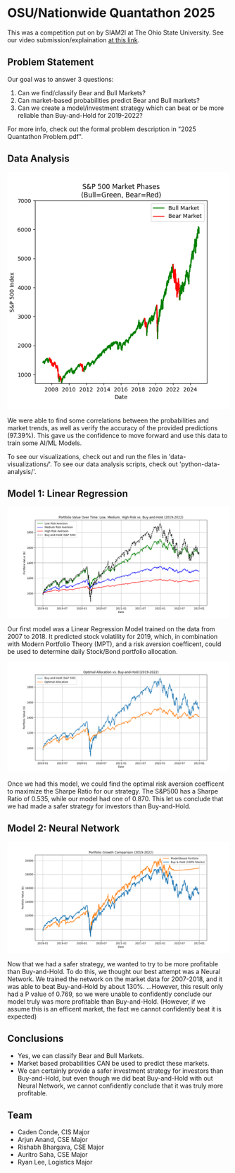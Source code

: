 ﻿# OSU/Nationwide Quantathon 2025

<p>This was a competition put on by SIAM2I at The Ohio State University. See our video submission/explaination <a href="https://drive.google.com/file/d/1h4N3RjLH-XjKPAP8to0RS05v47MpgV1W/view?usp=sharing">at this link</a>.</p>

## Problem Statement

<p>Our goal was to answer 3 questions:</p>
<ol>
<li>Can we find/classify Bear and Bull Markets?</li>
<li>Can market-based probabilities predict Bear and Bull markets?</li>
<li>Can we create a model/investment strategy which can beat or be more reliable than Buy-and-Hold for 2019-2022?</li>
</ol>
<p>For more info, check out the formal problem description in "2025 Quantathon Problem.pdf".</p>

## Data Analysis

<img src="media/BearBullGraph2.png" />
<p>We were able to find some correlations between the probabilities and market trends, as well as verify the accuracy of the provided predictions (97.39%). This gave us the confidence to move forward and use this data to train some AI/ML Models.<p>
<p>To see our visualizations, check out and run the files in 'data-visualizations/'. To see our data analysis scripts, check out 'python-data-analysis/'.</p>

## Model 1: Linear Regression

<img src="media/DifferentRisksGraph.png" />
<p>Our first model was a Linear Regression Model trained on the data from 2007 to 2018. It predicted stock volatility for 2019, which, in combination with  Modern Portfolio Theory (MPT), and a risk aversion coefficent, could be used to determine daily Stock/Bond portfolio allocation.</p>
<img src="media/OptimalRiskGraph.png" />
<p>Once we had this model, we could find the optimal risk aversion coefficent to maximize the Sharpe Ratio for our strategy. The S&P500 has a Sharpe Ratio of 0.535, while our model had one of 0.870. This let us conclude that we had made a safer strategy for investors than Buy-and-Hold.</p>

## Model 2: Neural Network

<img src="media/NeuralNetwork_Portfolio.png" />
<p>Now that we had a safer strategy, we wanted to try to be more profitable than Buy-and-Hold. To do this, we thought our best attempt was a Neural Network. We trained the network on the market data for 2007-2018, and it was able to beat Buy-and-Hold by about 130%. ...However, this result only had a P value of 0.769, so we were unable to confidently conclude our model truly was more profitable than Buy-and-Hold. (However, if we assume this is an efficent market, the fact we cannot confidently beat it is expected)</p>

## Conclusions

<ul>
<li>Yes, we can classify Bear and Bull Markets.</li>
<li>Market based probabilities CAN be used to predict these markets.</li>
<li>We can certainly provide a safer investment strategy for investors than Buy-and-Hold, but even though we did beat Buy-and-Hold with out Neural Network, we cannot confidently conclude that it was truly more profitable.</li>
</ul>

## Team

<ul>
<li>Caden Conde, CIS Major</li>
<li>Arjun Anand, CSE Major</li>
<li>Rishabh Bhargava, CSE Major</li>
<li>Auritro Saha, CSE Major</li>
<li>Ryan Lee, Logistics Major</li>
</ul>
